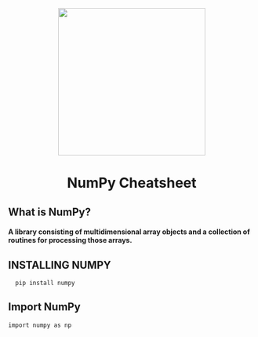 <div align="center">
  <img src="https://github.com/ksalokya/devicon/blob/master/icons/numpy/numpy-original-wordmark.svg" width="300px"/>
</div>
<h1 align="center">NumPy Cheatsheet</h1>

## What is NumPy?
#### A library consisting of multidimensional array objects and a collection of routines for processing those arrays.

## INSTALLING NUMPY
```
  pip install numpy 
```

## Import NumPy
```
import numpy as np
```

